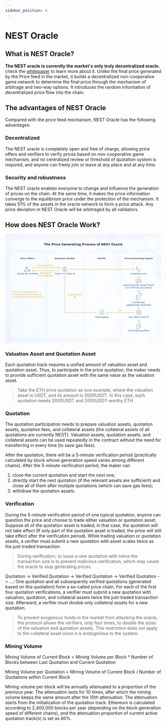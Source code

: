 ```yaml
---
sidebar_position: 4
---
```



# NEST Oracle

## What is NEST Oracle?
**The NEST oracle is currently the market's only truly decentralized oracle.** check the [whitepaper](https://www.nestprotocol.org/doc/ennestwhitepaper.pdf) to learn more about it.
Unlike the final price generated by the Price feed in the market, it builds a decentralized non-cooperative game network to determine the final price through the mechanism of arbitrage and two-way options. It introduces the random information of decentralized price flow into the chain.

## The advantages of NEST Oracle
Compared with the price feed mechanism, NEST Oracle has the following advantages:
### Decentralized
The NEST oracle is completely open and free of charge, allowing price offers and verifiers to verify prices based on non-cooperative game mechanism, and no centralized review or threshold of quotation system is required, and anyone can freely join or leave at any place and at any time. 
### Security and robustness
The NEST oracle enables everyone to change and influence the generation of prices on the chain. At the same time, it makes the price information converge to the equilibrium price under the protection of the mechanism. It takes 51% of the assets in the oracle network to form a price attack. Any price deviation in NEST Oracle will be arbitraged by all validators.

## How does NEST Oracle Work?

![image5](Images/NEST5.png)

### Valuation Asset and Quotation Asset

Each quotation track requires a unified amount of valuation asset and quotation asset. Thus, to participate in the price quotation, the maker needs to provide sufficient quotation asset with the same value as the valuation asset.

> Take the ETH price quotation as one example, where the valuation asset is USDT, and its amount is 2000USDT. In this case, each quotation needs 2000USDT and 2000USDT-worthy ETH.

### Quotation

The quotation participation needs to prepare valuation assets, quotation assets, quotation fees, and collateral assets (the collateral assets of all quotations are currently NEST). Valuation assets, quotation assets, and collateral assets can be used repeatedly in the contract without the need for transferring in every time (to save gas fees).

After the quotation, there will be a 5-minute verification period (practically calculated by block whose generation speed varies among different chains). After the 5-minute verification period, the maker can

1. close the current quotation and start the next one;
2. directly start the next quotation (if the relevant assets are sufficient) and close all of them after multiple quotations (which can save gas fees);
3. withdraw the quotation assets.

### Verification

During the 5-minute verification period of one typical quotation, anyone can question the price and choose to trade either valuation or quotation asset. Suppose all of the quotation asset is traded; in that case, the quotation will not take effect (If only part of the quotation asset is traded, the price will still take effect after the verification period). While trading valuation or quotation assets, a verifier must submit a new quotation with asset scales twice as the just-traded transaction.

> During verification, to issue a new quotation with twice the transaction size is to prevent malicious verification, which may cause the oracle to stop generating prices.

Quotation -> Verified Quotation -> Verified Quotation -> Verified Quotation -> …; One quotation and all subsequently verified quotations (generated based on this quotation) form a so-called price chain. For each of the first four quotation verifications, a verifier must submit a new quotation with valuation, quotation, and collateral assets twice the just-traded transaction size. Afterward, a verifier must double only collateral assets for a new quotation.

> To prevent exogenous funds in the market from attacking the oracle, the protocol allows the verifiers, only four times, to double the sizes of the valuation and quotation assets. This restriction does not apply to the collateral asset since it is endogenous to the system.

### Mining Volume

Mining Volume of Current Block = Mining Volume per Block * Number of Blocks between Last Quotation and Current Quotation

Mining Volume per Quotation = Mining Volume of Current Block / Number of Quotations within Current Block

Mining volume per block will be annually attenuated to a proportion of the previous year. The attenuation lasts for 10 times, after which the mining volume keeps the same amount after the 10th attenuation. The attenuation starts from the initialization of the quotation track. Ethereum is calculated according to 2,400,000 blocks per year (depending on the block generation speed of different chains), and the attenuation proportion of current active quotation track(s) is set as 80%.



